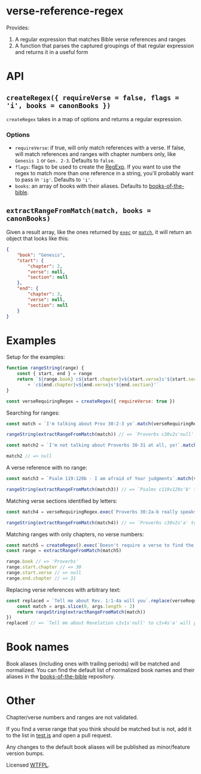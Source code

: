 # verse-reference-regex

Provides:

1. A regular expression that matches Bible verse references and ranges
2. A function that parses the captured groupings of that regular expression and returns it in a useful form

# API

## `createRegex({ requireVerse = false, flags = 'i', books = canonBooks })`

`createRegex` takes in a map of options and returns a regular expression.

### Options

- `requireVerse`: if true, will only match references with a verse.  If false, will match references and ranges with chapter numbers only, like `Genesis 1` or `Gen. 2-3`.  Defaults to `false`.
- `flags`: flags to be used to create the [RegExp](https://developer.mozilla.org/en-US/docs/Web/JavaScript/Reference/Global_Objects/RegExp).  If you want to use the regex to match more than one reference in a string, you'll probably want to pass in `'ig'`.  Defaults to `'i'`.
- `books`: an array of books with their aliases.  Defaults to [books-of-the-bible](https://github.com/TehShrike/books-of-the-bible).

## `extractRangeFromMatch(match, books = canonBooks)`

Given a result array, like the ones returned by [`exec`](https://developer.mozilla.org/en-US/docs/Web/JavaScript/Reference/Global_Objects/RegExp/exec) or [`match`](https://developer.mozilla.org/en-US/docs/Web/JavaScript/Reference/Global_Objects/String/match), it will return an object that looks like this:

```json
{
	"book": "Genesis",
	"start": {
		"chapter": 2,
		"verse": null,
		"section": null
	},
	"end": {
		"chapter": 3,
		"verse": null,
		"section": null
	}
}
```

# Examples
<!-- js
const { createRegex, extractRangeFromMatch } = require('./')
-->

Setup for the examples:

```js
function rangeString(range) {
	const { start, end } = range
	return `${range.book} c${start.chapter}v${start.verse}s'${start.section}' to `
		+ `c${end.chapter}v${end.verse}s'${end.section}'`
}

const verseRequiringRegex = createRegex({ requireVerse: true })
```

Searching for ranges:

```js
const match = `I'm talking about Prov 30:2-3 yo`.match(verseRequiringRegex)

rangeString(extractRangeFromMatch(match)) // => `Proverbs c30v2s'null' to c30v3s'null'`

const match2 = `I'm not talking about Proverbs 30-31 at all, yo!`.match(verseRequiringRegex)

match2 // => null
```

A verse reference with no range:

```js
const match3 = `Psalm 119:120b - I am afraid of Your judgments`.match(verseRequiringRegex)

rangeString(extractRangeFromMatch(match3)) // => `Psalms c119v120s'b' to c119v120s'b'`
```

Matching verse sections identified by letters:

```js
const match4 = verseRequiringRegex.exec(`Proverbs 30:2a-b really speaks to me`)

rangeString(extractRangeFromMatch(match4)) // => `Proverbs c30v2s'a' to c30v2s'b'`
```

Matching ranges with only chapters, no verse numbers:

```js
const match5 = createRegex().exec(`Doesn't require a verse to find the range Prov. 30-31`)
const range = extractRangeFromMatch(match5)

range.book // => 'Proverbs'
range.start.chapter // => 30
range.start.verse // => null
range.end.chapter // => 31
```

Replacing verse references with arbitrary text:

```js
const replaced = `Tell me about Rev. 1:1-4a will you`.replace(verseRequiringRegex, (...args) => {
	const match = args.slice(0, args.length - 2)
	return rangeString(extractRangeFromMatch(match))
})
replaced // => `Tell me about Revelation c1v1s'null' to c1v4s'a' will you`
```

# Book names

Book aliases (including ones with trailing periods) will be matched and normalized.  You can find the default list of normalized book names and their aliases in the [books-of-the-bible](https://github.com/TehShrike/books-of-the-bible) repository.

# Other

Chapter/verse numbers and ranges are not validated.

If you find a verse range that you think should be matched but is not, add it to the list in [test.js](./test.js) and open a pull request.

Any changes to the default book aliases will be published as minor/feature version bumps.

Licensed [WTFPL](http://wtfpl2.com).
